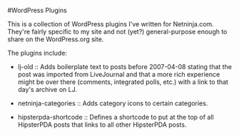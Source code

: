 #WordPress Plugins

This is a collection of WordPress plugins I've written for Netninja.com.
They're fairly specific to my site and not (yet?) general-purpose enough to
share on the WordPress.org site.

The plugins include:

* lj-old :: Adds boilerplate text to posts before 2007-04-08 stating that
the post was imported from LiveJournal and that a more rich experience
might be over there (comments, integrated polls, etc.) with a link to
that day's archive on LJ.

* netninja-categories :: Adds category icons to certain categories.

* hipsterpda-shortcode :: Defines a shortcode to put at the top of all
HipsterPDA posts that links to all other HipsterPDA posts.


